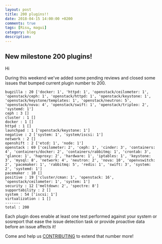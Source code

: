 ```yaml
---
layout: post
title: 200 plugins!!
date: 2018-04-15 14:00:00 +0200
comments: true
tags: [Risu, magui]
category: blog
description:
---
```


## New milestone 200 plugins!

Hi

During this weekend we've added some pending reviews and closed some issues that bumped current plugin number to 200.

```
bugzilla : 20 ['docker: 1', 'httpd: 1', 'openstack/ceilometer: 1', 'openstack/ceph: 1', 'openstack/httpd: 1', 'openstack/keystone: 1', 'openstack/keystone/templates: 1', 'openstack/neutron: 5', 'openstack/nova: 4', 'openstack/swift: 1', 'openstack/tripleo: 2', 'systemd: 1']
ceph : 3 []
cluster : 1 []
docker : 1 []
httpd : 1 []
launchpad : 1 ['openstack/keystone: 1']
negative : 2 ['system: 1', 'system/iscsi: 1']
network : 2 []
openshift : 2 ['etcd: 1', 'node: 1']
openstack : 69 ['ceilometer: 2', 'ceph: 1', 'cinder: 3', 'containers: 4', 'containers/docker: 2', 'containers/rabbitmq: 1', 'crontab: 3', 'glance: 1', 'haproxy: 2', 'hardware: 1', 'iptables: 1', 'keystone: 3', 'mysql: 8', 'network: 4', 'neutron: 2', 'nova: 10', 'openvswitch: 2', 'pacemaker: 1', 'rabbitmq: 5', 'redis: 1', 'swift: 3', 'system: 2', 'systemd: 1']
pacemaker : 10 []
positive : 19 ['cluster/cman: 1', 'openstack: 16', 'openstack/ceilometer: 1', 'system: 1']
security : 12 ['meltdown: 2', 'spectre: 8']
supportability : 2 []
system : 54 ['iscsi: 1']
virtualization : 1 []
-------
total : 200
```

Each plugin does enable at least one test performed against your system or sosreport that ease the issue detection task or provide proactive data before an issue affects it!

Come and help us [CONTRIBUTING](https://github.com/Risuorg/Risu/blob/master/CONTRIBUTING.md) to extend that number more!
